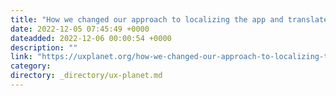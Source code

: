 ```yaml
---
title: "How we changed our approach to localizing the app and translated it into Kazakh in 4 weeks"
date: 2022-12-05 07:45:49 +0000
dateadded: 2022-12-06 00:00:54 +0000
description: ""
link: "https://uxplanet.org/how-we-changed-our-approach-to-localizing-the-app-and-translated-it-into-kazakh-in-4-weeks-ba173a3f7746?source=rss----819cc2aaeee0---4"
category:
directory: _directory/ux-planet.md
---
```

